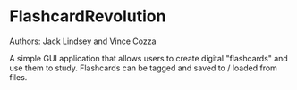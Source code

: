 # FlashcardRevolution

Authors: Jack Lindsey and Vince Cozza

A simple GUI application that allows users to create digital "flashcards" and use them to study.  Flashcards can be tagged and saved to / loaded from files. 
